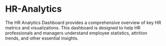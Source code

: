 # HR-Analytics

The HR Analytics Dashboard provides a comprehensive overview of key HR metrics and visualizations. This dashboard is designed to help HR professionals and managers understand employee statistics, attrition trends, and other essential insights.
